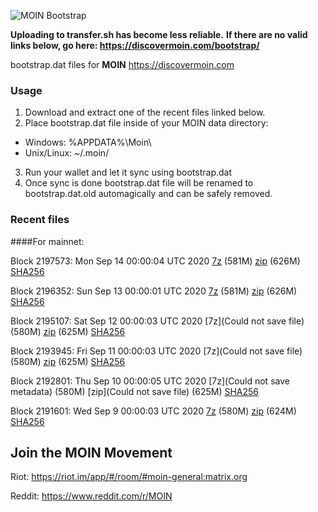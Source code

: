 ![MOIN Bootstrap](https://i.imgur.com/KjM1jMp.jpg)

**Uploading to transfer.sh has become less reliable.**
**If there are no valid links below, go here: https://discovermoin.com/bootstrap/**

bootstrap.dat files for **MOIN** https://discovermoin.com

### Usage

1. Download and extract one of the recent files linked below.
2. Place bootstrap.dat file inside of your MOIN data directory:
 - Windows: %APPDATA%\Moin\
 - Unix/Linux: ~/.moin/
3. Run your wallet and let it sync using bootstrap.dat
4. Once sync is done bootstrap.dat file will be renamed to bootstrap.dat.old automagically and can be safely removed.


### Recent files

####For mainnet:

Block 2197573: Mon Sep 14 00:00:04 UTC 2020 [7z]() (581M) [zip]() (626M) [SHA256]()

Block 2196352: Sun Sep 13 00:00:01 UTC 2020 [7z]() (581M) [zip](https://transfer.sh/RNS9c/bootstrap.dat.20200913.zip) (626M) [SHA256](https://transfer.sh/n2W4g/sha256.txt)

Block 2195107: Sat Sep 12 00:00:03 UTC 2020 [7z](Could not save file) (580M) [zip]() (625M) [SHA256]()

Block 2193945: Fri Sep 11 00:00:03 UTC 2020 [7z](Could not save file) (580M) [zip]() (625M) [SHA256](https://transfer.sh/xUokX/sha256.txt)

Block 2192801: Thu Sep 10 00:00:05 UTC 2020 [7z](Could not save metadata) (580M) [zip](Could not save file) (625M) [SHA256](https://transfer.sh/IqnIS/sha256.txt)

Block 2191601: Wed Sep  9 00:00:03 UTC 2020 [7z]() (580M) [zip](https://transfer.sh/1g1Wy/bootstrap.dat.20200909.zip) (624M) [SHA256](https://transfer.sh/dGZgM/sha256.txt)

## Join the MOIN Movement

Riot: https://riot.im/app/#/room/#moin-general:matrix.org

Reddit: https://www.reddit.com/r/MOIN
